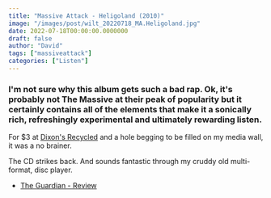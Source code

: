 ```yaml
---
title: "Massive Attack - Heligoland (2010)"
image: "/images/post/wilt_20220718_MA.Heligoland.jpg"
date: 2022-07-18T00:00:00.0000000
draft: false
author: "David"
tags: ["massiveattack"]
categories: ["Listen"]
---
```

### I'm not sure why this album gets such a bad rap. Ok, it's probably not The Massive at their peak of popularity but it certainly contains all of the elements that make it a sonically rich, refreshingly experimental and ultimately rewarding listen.

 For $3 at [Dixon's Recycled](http://www.dixons.com.au)  and a hole begging to be filled on my media wall, it was a no brainer. 

 The CD strikes back. And sounds fantastic through my cruddy old multi-format, disc player.

-  [The Guardian - Review](https://www.theguardian.com/music/2010/feb/04/massive-attack-heligoland-review)
